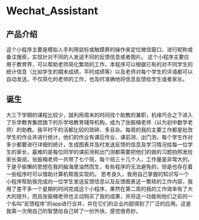 # Wechat_Assistant

## 产品介绍
   这个小程序主要是模拟人手利用鼠标或触摸屏的操作来定位微信窗口、进行昵称或备注搜索，实现针对不同的人发送不同的反馈信息或者图片。
   这个小程序主要应用于教育界，可以帮助老师简化繁琐的工作，本程序可以根据已有的对不同学生的统计信息（比如学生的期末成绩，平时成绩等）以及老师对每个学生的评语都可以自动发送，不仅简化的老师的工作，也及时准确地将信息反馈给学生或者家长。
   
## 诞生
   大三下学期的课程比较少，就利用周末的时间找个助教的兼职，机缘巧合之下进入了乐学教育集团旗下的乐学培教育辅导机构，成为了张振楠老师（以为初中数学老师）的助教。我平时干的活都比较的琐碎、多且杂。每周的我的主要工作都是批改学生的作业并进行统计，他们的作业有课后作业、课前测、出门测，每个学生作对多少都要进行详细的统计，生成图表并及时发送反馈的信息及学习情况给每一位学生的家长，最难的是每位同学的课前测和出门测都需要把他们的做的习题拍照发给家长查阅，张振楠老师一共带了七个班，每个班三十几个人，工作量是非常大的。于是乎偷懒的思想在我的脑海里油然而生，有些程序的无法避免的，但是也存在着一些程序时可以借助计算机帮我实现的。
  思考良久，我用自己掌握的知识写一个小程序帮助我完成向一位学生发送反馈信息以及反馈图表这一繁琐的工作内容，我用了差不多一个星期的时间完成这个小程序，果然在第二周的我的工作效率有了大大的提升，而且张振楠老师也主动购买了我的成果，并将这一功能和他们之前的一个名叫“反馈程序”的app进行合并，并在它们的企业内部得到了广泛的应用。这是我第一次用自己的智慧给自己转了一份外快，感觉很奇妙。
